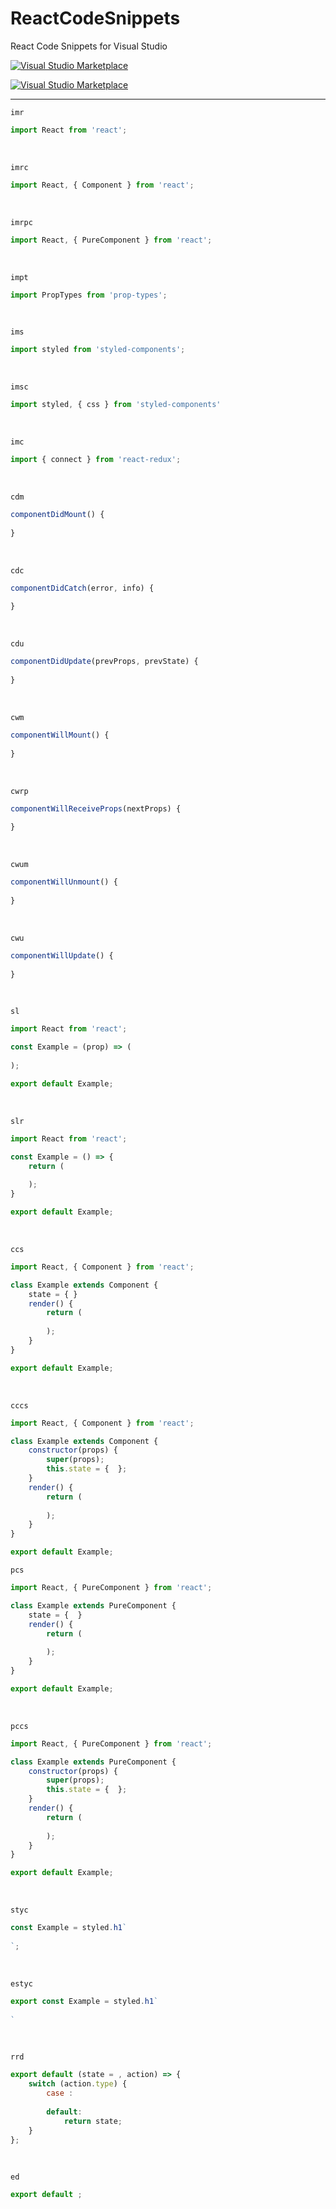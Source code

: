 # ReactCodeSnippets
React Code Snippets for Visual Studio

[<img src="https://vsmarketplacebadge.apphb.com/version/IstvanKocsis.ReactCodeSnippets.svg" alt="Visual Studio Marketplace">](https://marketplace.visualstudio.com/items?itemName=IstvanKocsis.ReactCodeSnippets)

[<img src="https://vsmarketplacebadge.apphb.com/downloads/IstvanKocsis.ReactCodeSnippets.svg" alt="Visual Studio Marketplace">](https://marketplace.visualstudio.com/items?itemName=IstvanKocsis.ReactCodeSnippets)

---

`imr`

```javascript
import React from 'react';
```

<br>

`imrc`

```javascript
import React, { Component } from 'react';
```

<br>

`imrpc`

```javascript
import React, { PureComponent } from 'react';
```

<br>

`impt`

```javascript
import PropTypes from 'prop-types';
```

<br>

`ims`

```javascript
import styled from 'styled-components';
```

<br>

`imsc`

```javascript
import styled, { css } from 'styled-components'
```

<br>

`imc`

```javascript
import { connect } from 'react-redux';
```

<br>

`cdm`

```javascript
componentDidMount() {
    
}
```

<br>

`cdc`

```javascript
componentDidCatch(error, info) {
    
}
```

<br>

`cdu`

```javascript
componentDidUpdate(prevProps, prevState) {
    
}
```

<br>

`cwm`

```javascript
componentWillMount() {
    
}
```

<br>

`cwrp`

```javascript
componentWillReceiveProps(nextProps) {
    
}
```

<br>

`cwum`

```javascript
componentWillUnmount() {
    
}
```

<br>

`cwu`

```javascript
componentWillUpdate() {
    
}
```

<br>

`sl`

```javascript
import React from 'react';

const Example = (prop) => (
    
);

export default Example;
```

<br>

`slr`

```javascript
import React from 'react';

const Example = () => {
    return (
        
    );
}

export default Example;
```

<br>

`ccs`

```javascript
import React, { Component } from 'react';

class Example extends Component {
    state = { }
    render() {
        return (
            
        );
    }
}

export default Example;
```

<br>

`cccs`

```javascript
import React, { Component } from 'react';

class Example extends Component {
    constructor(props) {
        super(props);
        this.state = {  };
    }
    render() {
        return (
            
        );
    }
}

export default Example;
```

`pcs`

```javascript
import React, { PureComponent } from 'react';

class Example extends PureComponent {
    state = {  }
    render() {
        return (
            
        );
    }
}

export default Example;
```

<br>

`pccs `

```javascript
import React, { PureComponent } from 'react';

class Example extends PureComponent {
    constructor(props) {
        super(props);
        this.state = {  };
    }
    render() {
        return (
            
        );
    }
}

export default Example;
```

<br>

`styc`

```javascript
const Example = styled.h1`
  
`;
```

<br>

`estyc`

```javascript
export const Example = styled.h1`
    
`
```

<br>

`rrd`

```javascript
export default (state = , action) => {
    switch (action.type) {
        case :
            
        default:
            return state;
    }
};
```

<br>

`ed`

```javascript
export default ;
```

<br>
